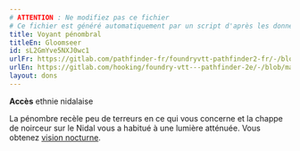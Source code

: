 ```yaml
---
# ATTENTION : Ne modifiez pas ce fichier
# Ce fichier est généré automatiquement par un script d'après les données du module Foundry VTT officiel et de sa traduction
title: Voyant pénombral
titleEn: Gloomseer
id: sL2GmYve5NXJ0wc1
urlFr: https://gitlab.com/pathfinder-fr/foundryvtt-pathfinder2-fr/-/blob/master/data/feats/sL2GmYve5NXJ0wc1.htm
urlEn: https://gitlab.com/hooking/foundry-vtt---pathfinder-2e/-/blob/master/packs/data/feats.db/gloomseer.json
layout: dons
---
```

**Accès** ethnie nidalaise

La pénombre recèle peu de terreurs en ce qui vous concerne et la chappe de noirceur sur le Nidal vous a habitué à une lumière atténuée. Vous obtenez  [vision nocturne](../capacités-monstres/vision-nocturne.html).

